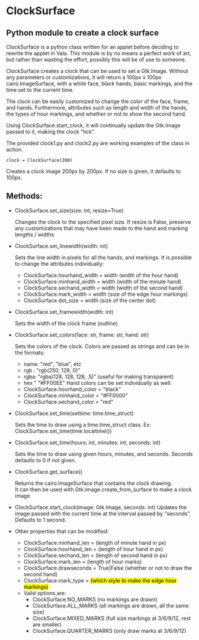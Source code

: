 # ClockSurface
## Python module to create a clock surface

ClockSurface is a python class written for an applet before deciding to rewrite the applet in Vala.  This module is by no means a perfect work of art, but rather than wasting the effort, possibly this will be of use to someone.

ClockSurface creates a clock that can be used to set a Gtk.Image.  Without any parameters or customizations, it will return a 100px x 100px cairo.ImageSurface, with a white face, black hands, basic markings, and the time set to the current time.

The clock can be easily customized to change the color of the face, frame, and hands.  Furthermore, attributes such as length and width of the hands, the types of hour markings, and whether or not to show the second hand.

Using ClockSurface.start_clock, it will continually update the Gtk.Image passed to it, making the clock "tick".

The provided clock1.py and clock2.py are working examples of the class in action.

``` clock = ClockSurface(200) ```
  
  Creates a clock image 200px by 200px.  If no size is given, it defaults to 100px.

## Methods:


* ClockSurface.set_size(size: int, resize=True)

  Changes the clock to the specified pixel size.  If resize is False, preserve any customizations that may have been made to the hand and marking lengths / widths
  
* ClockSurface.set_linewidth(width: int)

  Sets the line width in pixels for all the hands, and markings.
  It is possible to change the attributes individually:
    * ClockSurface.hourhand_width = width (width of the hour hand)
    * ClockSurface.minhand_width  = width (width of the minute hand)
    * ClockSurface.sechand_width  = width (width of the second hand)
    * ClockSurface.mark_width     = width (size of the edge hour markings)
    * ClockSurface.dot_size       = width (size of the center dot)
     
* ClockSurface.set_framewidth(width: int)
  
  Sets the width of the clock frame (outline)
  
* ClockSurface.set_colors(face: str, frame: str, hand: str)
  
  Sets the colors of the clock.  Colors are passed as strings and can be in the formats:
    * name: "red", "blue", etc
    * rgb : "rgb(250, 128, 0)"
    * rgba: "rgba(128, 128, 128, .5)" (useful for making transparent)
    * hex " "#FF00EE"
  Hand colors can be set individually as well:
    * ClockSurface.hourhand_color = "black"
    * ClockSurface.minhand_color = "#FF0000"
    * ClockSurface.sechand_color = "red"

* ClockSurface.set_time(settime: time.time_struct)
  
  Sets the time to draw using a time.time_struct class.
    Ex: ClockSurface.set_time(time.localtime())

* ClockSurface.set_time(hours: int, minutes: int, seconds: int)
  
  Sets the time to draw using given hours, minutes, and seconds.  Seconds defaults to 0 if not given.

* ClockSurface.get_surface()
  
  Returns the cairo.ImageSurface that contains the clock drawing.  
  It can then be used with Gtk.Image.create_from_surface to make a clock image

* ClockSurface.start_clock(image: Gtk.Image, seconds: int)
  Updates the image passed with the current time at the interval passed by "seconds".  Defaults to 1 second.

* Other properties that can be modified:
  * ClockSurface.minhand_len  = <int>        (length of minute hand in px)
  * ClockSurface.hourhand_len = <int>        (length of hour hand in px)
  * ClockSurface.sechand_len  = <int>        (length of second hand in px)
  * ClockSurface.mark_len     = <int>        (length of hour marks)
  * ClockSurface.drawseconds  = True|False   (whether or not to draw the second hand)
  * ClockSurface.mark_type    = <mark type>  (which style to make the edge hour markings)
  * Valid options are:
      * ClockSurface.NO_MARKS      (no markings are drawn)
      * ClockSurface.ALL_MARKS     (all markings are drawn, all the same size)
      * ClockSurface.MIXED_MARKS   (full size markings at 3/6/9/12, rest are smaller)
      * ClockSurface.QUARTER_MARKS (only draw marks at 3/6/9/12)
